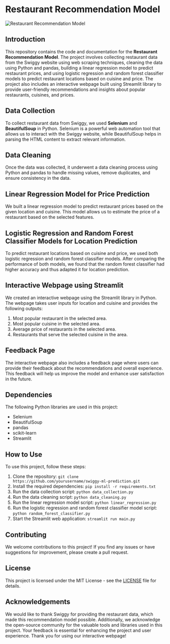 # Restaurant Recommendation Model

![Restaurant Recommendation Model](images/swiggy_ml_project.png)

## Introduction

This repository contains the code and documentation for the **Restaurant Recommendation Model**. The project involves collecting restaurant data from the Swiggy website using web scraping techniques, cleaning the data using Python and pandas, building a linear regression model to predict restaurant prices, and using logistic regression and random forest classifier models to predict restaurant locations based on cuisine and price. The project also includes an interactive webpage built using Streamlit library to provide user-friendly recommendations and insights about popular restaurants, cuisines, and prices.

## Data Collection

To collect restaurant data from Swiggy, we used **Selenium** and **BeautifulSoup** in Python. Selenium is a powerful web automation tool that allows us to interact with the Swiggy website, while BeautifulSoup helps in parsing the HTML content to extract relevant information.

## Data Cleaning

Once the data was collected, it underwent a data cleaning process using Python and pandas to handle missing values, remove duplicates, and ensure consistency in the data.

## Linear Regression Model for Price Prediction

We built a linear regression model to predict restaurant prices based on the given location and cuisine. This model allows us to estimate the price of a restaurant based on the selected features.

## Logistic Regression and Random Forest Classifier Models for Location Prediction

To predict restaurant locations based on cuisine and price, we used both logistic regression and random forest classifier models. After comparing the performance of both models, we found that the random forest classifier had higher accuracy and thus adapted it for location prediction.

## Interactive Webpage using Streamlit

We created an interactive webpage using the Streamlit library in Python. The webpage takes user inputs for location and cuisine and provides the following outputs:

1. Most popular restaurant in the selected area.
2. Most popular cuisine in the selected area.
3. Average price of restaurants in the selected area.
4. Restaurants that serve the selected cuisine in the area.

## Feedback Page

The interactive webpage also includes a feedback page where users can provide their feedback about the recommendations and overall experience. This feedback will help us improve the model and enhance user satisfaction in the future.

## Dependencies

The following Python libraries are used in this project:

- Selenium
- BeautifulSoup
- pandas
- scikit-learn
- Streamlit

## How to Use

To use this project, follow these steps:

1. Clone the repository: `git clone https://github.com/yourusername/swiggy-ml-prediction.git`
2. Install the required dependencies: `pip install -r requirements.txt`
3. Run the data collection script: `python data_collection.py`
4. Run the data cleaning script: `python data_cleaning.py`
5. Run the linear regression model script: `python linear_regression.py`
6. Run the logistic regression and random forest classifier model script: `python random_forest_classifier.py`
7. Start the Streamlit web application: `streamlit run main.py`

## Contributing

We welcome contributions to this project! If you find any issues or have suggestions for improvement, please create a pull request.

## License

This project is licensed under the MIT License - see the [LICENSE](LICENSE) file for details.

## Acknowledgements

We would like to thank Swiggy for providing the restaurant data, which made this recommendation model possible. Additionally, we acknowledge the open-source community for the valuable tools and libraries used in this project. Your feedback is essential for enhancing the project and user experience. Thank you for using our interactive webpage!
